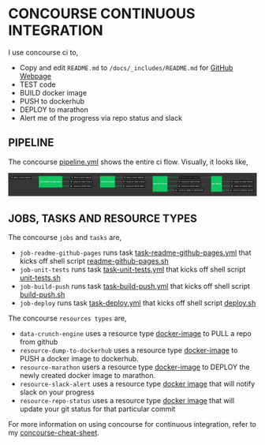 # CONCOURSE CONTINUOUS INTEGRATION

I use concourse ci to,

* Copy and edit `README.md` to `/docs/_includes/README.md` for
  [GitHub Webpage](https://jeffdecola.github.io/my-systemverilog-examples/)
* TEST code
* BUILD docker image
* PUSH to dockerhub
* DEPLOY to marathon
* Alert me of the progress via repo status and slack

## PIPELINE

The concourse
[pipeline.yml](https://github.com/JeffDeCola/data-crunch-engine/blob/master/ci/pipeline.yml)
shows the entire ci flow. Visually, it looks like,

![IMAGE - data-crunch-engine concourse ci pipeline - IMAGE](docs/pics/data-crunch-engine-pipeline.jpg)

## JOBS, TASKS AND RESOURCE TYPES

The concourse `jobs` and `tasks` are,

* `job-readme-github-pages` runs task
  [task-readme-github-pages.yml](https://github.com/JeffDeCola/data-crunch-engine/blob/master/ci/tasks/task-readme-github-pages.yml)
  that kicks off shell script
  [readme-github-pages.sh](https://github.com/JeffDeCola/data-crunch-engine/blob/master/ci/scripts/readme-github-pages.sh)
* `job-unit-tests` runs task
  [task-unit-tests.yml](https://github.com/JeffDeCola/data-crunch-engine/blob/master/ci/tasks/task-unit-tests.yml)
  that kicks off shell script
  [unit-tests.sh](https://github.com/JeffDeCola/data-crunch-engine/tree/master/ci/scripts/unit-tests.sh)
* `job-build-push` runs task
  [task-build-push.yml](https://github.com/JeffDeCola/data-crunch-engine/blob/master/ci/tasks/task-build-push.yml)
  that kicks off shell script
  [build-push.sh](https://github.com/JeffDeCola/data-crunch-engine/tree/master/ci/scripts/build-push.sh)
* `job-deploy` runs task
  [task-deploy.yml](https://github.com/JeffDeCola/data-crunch-engine/blob/master/ci/tasks/task-deploy.yml)
  that kicks off shell script
  [deploy.sh](https://github.com/JeffDeCola/data-crunch-engine/tree/master/ci/scripts/deploy.sh)

The concourse `resources types` are,

* `data-crunch-engine` uses a resource type
  [docker-image](https://hub.docker.com/r/concourse/git-resource/)
  to PULL a repo from github
* `resource-dump-to-dockerhub` uses a resource type
  [docker-image](https://hub.docker.com/r/concourse/docker-image-resource/)
  to PUSH a docker image to dockerhub.
* `resource-marathon` users a resource type
  [docker-image](https://hub.docker.com/r/ckaznocha/marathon-resource)
  to DEPLOY the newly created docker image to marathon.
* `resource-slack-alert` uses a resource type
  [docker image](https://hub.docker.com/r/cfcommunity/slack-notification-resource)
  that will notify slack on your progress
* `resource-repo-status` uses a resource type
  [docker image](https://hub.docker.com/r/dpb587/github-status-resource)
  that will update your git status for that particular commit

For more information on using concourse for continuous integration,
refer to my
[concourse-cheat-sheet](https://github.com/JeffDeCola/my-cheat-sheets/tree/master/software/operations-tools/continuous-integration-continuous-deployment/concourse-cheat-sheet).
